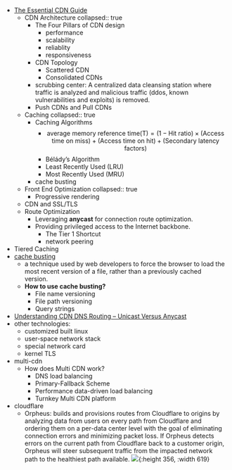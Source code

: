 - [The Essential CDN Guide](https://www.imperva.com/learn/performance/cdn-guide/)
	- CDN Architecture
	  collapsed:: true
		- The Four Pillars of CDN design
			- performance
			- scalability
			- reliablity
			- responsiveness
		- CDN Topology
			- Scattered CDN
			- Consolidated CDNs
		- scrubbing center: A centralized data cleansing station where traffic is analyzed and malicious traffic (ddos, known vulnerabilities and exploits) is removed.
		- Push CDNs and Pull CDNs
	- Caching
	  collapsed:: true
		- Caching Algorithms
			- $$\text{average memory reference time(T)} = (1 - \text{Hit ratio}) \times (\text{Access time on miss}) +(\text{Access time on hit}) + (\text{Secondary latency factors})$$
			- Bélády’s Algorithm
			- Least Recently Used (LRU)
			- Most Recently Used (MRU)
		- cache busting
	- Front End Optimization
	  collapsed:: true
		- Progressive rendering
	- CDN and SSL/TLS
	- Route Optimization
		- Leveraging **anycast** for connection route optimization.
		- Providing privileged access to the Internet backbone.
			- The Tier 1 Shortcut
			- network peering
- Tiered Caching
- [cache busting](https://www.keycdn.com/support/what-is-cache-busting)
	- a technique used by web developers to force the browser to load the most recent version of a file, rather than a previously cached version.
	- **How to use cache busting?**
		- File name versioning
		- File path versioning
		- Query strings
- [Understanding CDN DNS Routing – Unicast Versus Anycast](https://blog.cdnsun.com/understanding-cdn-dns-routing-unicast-versus-anycast/)
- other technologies:
	- customized built linux
	- user-space network stack
	- special network card
	- kernel TLS
- multi-cdn
	- How does Multi CDN work?
		- DNS load balancing
		- Primary-Fallback Scheme
		- Performance data-driven load balancing
		- Turnkey Multi CDN platform
- cloudflare
	- Orpheus: builds and provisions routes from Cloudflare to origins by analyzing data from users on every path from Cloudflare and ordering them on a per-data center level with the goal of eliminating connection errors and minimizing packet loss. If Orpheus detects errors on the current path from Cloudflare back to a customer origin, Orpheus will steer subsequent traffic from the impacted network path to the healthiest path available.
	  ![](https://blog.cloudflare.com/content/images/2021/09/pasted-image-0--1-.png){:height 356, :width 619}